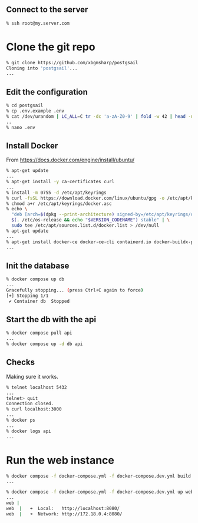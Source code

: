 
## Connect to the server
```bash
% ssh root@my.server.com
```

# Clone the git repo
```bash
% git clone https://github.com/xbgmsharp/postgsail
Cloning into 'postgsail'...
...
```

## Edit the configuration
```bash
% cd postgsail
% cp .env.example .env
% cat /dev/urandom | LC_ALL=C tr -dc 'a-zA-Z0-9' | fold -w 42 | head -n 1
..
% nano .env
```

## Install Docker
From https://docs.docker.com/engine/install/ubuntu/
```bash
% apt-get update
...
% apt-get install -y ca-certificates curl
...
% install -m 0755 -d /etc/apt/keyrings
% curl -fsSL https://download.docker.com/linux/ubuntu/gpg -o /etc/apt/keyrings/docker.asc
% chmod a+r /etc/apt/keyrings/docker.asc
% echo \
  "deb [arch=$(dpkg --print-architecture) signed-by=/etc/apt/keyrings/docker.asc] https://download.docker.com/linux/ubuntu \
  $(. /etc/os-release && echo "$VERSION_CODENAME") stable" | \
  sudo tee /etc/apt/sources.list.d/docker.list > /dev/null
% apt-get update
...
% apt-get install docker-ce docker-ce-cli containerd.io docker-buildx-plugin docker-compose-plugin
...
```

## Init the database
```bash
% docker compose up db
...
Gracefully stopping... (press Ctrl+C again to force)
[+] Stopping 1/1
 ✔ Container db  Stopped
```

## Start the db with the api
```bash
% docker compose pull api
...
% docker compose up -d db api
```

## Checks
Making sure it works.
```bash
% telnet localhost 5432
...
telnet> quit
Connection closed.
% curl localhost:3000
...
% docker ps
...
% docker logs api
...
```

# Run the web instance
```bash
% docker compose -f docker-compose.yml -f docker-compose.dev.yml build web (be patient)
...

% docker compose -f docker-compose.yml -f docker-compose.dev.yml up web (be patient)
...
web | 
web  |   ➜  Local:   http://localhost:8080/
web  |   ➜  Network: http://172.18.0.4:8080/
```